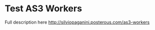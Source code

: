 Test AS3 Workers
================

Full description here
http://silviopaganini.posterous.com/as3-workers